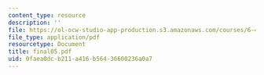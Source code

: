 ```yaml
---
content_type: resource
description: ''
file: https://ol-ocw-studio-app-production.s3.amazonaws.com/courses/6-451-principles-of-digital-communication-ii-spring-2005/0faea0dcb211a416b56436600236a0a7_final05.pdf
file_type: application/pdf
resourcetype: Document
title: final05.pdf
uid: 0faea0dc-b211-a416-b564-36600236a0a7
---
```

